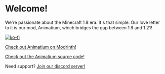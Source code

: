 # Welcome!
We're passionate about the Minecraft 1.8 era. It's that simple. Our love letter to it is our mod, Animatium, which bridges the gap between 1.8 and 1.21!

[![ko-fi](https://ko-fi.com/img/githubbutton_sm.svg)](https://ko-fi.com/C0C31INYGG)

[Check out Animatium on Modrinth!](https://modrinth.com/project/animatium)

[Check out the Animatium source code!](https://github.com/Legacy-Visuals-Project/Animatium)

Need support? [Join our discord server!](https://discord.gg/U48eDmst68)
